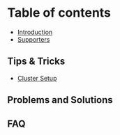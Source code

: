 # Table of contents

* [Introduction](README.md)
* [Supporters](supporters.md)

## Tips & Tricks

* [Cluster Setup](tips-and-tricks/cluster-setup.md)

## Problems and Solutions

## FAQ

